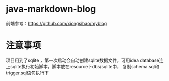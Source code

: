 # java-markdown-blog

前端参考：https://github.com/xiongsihao/myblog

# 注意事项
项目用到了sqlite ，第一次启动会自动创建sqlite数据文件，可用idea database连上sqlite执行初始脚本，脚本放在resource下dbs/sqlite中，
复制schema.sql和trigger.sql语句执行下
